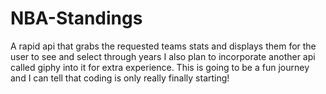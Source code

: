 # NBA-Standings
A rapid api that grabs the requested teams stats and displays them for the user to see and select through years I also plan to incorporate another api called giphy into it for extra experience. This is going to be a fun journey and I can tell that coding is only really finally starting!
